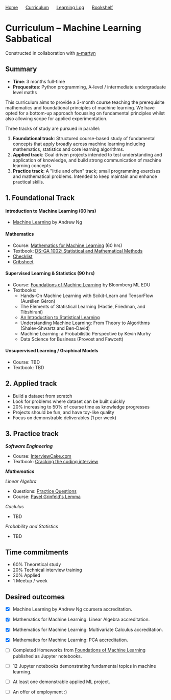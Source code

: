 <p>
  <a style="padding-right:20px;" href="./index.html">Home</a>
  <a style="padding-right:20px;" href="./curriculum.html">Curriculum</a>
  <a style="padding-right:20px;" href="./learning_log.html">Learning Log</a>
  <a style="padding-right:20px;" href="./bookshelf.html">Bookshelf</a>
</p>

# Curriculum – Machine Learning Sabbatical

Constructed in collaboration with [a-martyn](https://github.com/a-martyn/ml-sabbatical)

## Summary

- **Time**: 3 months full-time
- **Prequesites**: Python programming, A-level / intermediate undergraduate level maths 

This curriculum aims to provide a 3-month course teaching the prerequisite mathematics and foundational principles of machine learning. We have opted for a bottom-up approach focussing on fundamental principles whilst also allowing scope for applied experimentation.

Three tracks of study are pursued in parallel: 

1. **Foundational track**: Structured course-based study of fundamental concepts that apply broadly across machine learning including mathematics, statistics and core learning algorithms.
2. **Applied track**: Goal driven projects intended to test understanding and application of knowledge, and build strong communication of machine learning concepts
3. **Practice track**: A "little and often" track; small programming exercises and mathematical problems. Intended to keep maintain and enhance practical skills.

## 1. Foundational Track

#### Introduction to Machine Learning (60 hrs)

- [Machine Learning](https://www.coursera.org/learn/machine-learning) by Andrew Ng

#### Mathematics

- Course: [Mathematics for Machine Learning](https://www.coursera.org/specializations/mathematics-machine-learning) (60 hrs)
- Textbook: [DS-GA 1002: Statistical and Mathematical Methods](https://cims.nyu.edu/~cfgranda/pages/DSGA1002_fall15/index.html) 
- [Checklist](https://davidrosenberg.github.io/mlcourse/Notes/prereq-questions/math-questions.pdf)
- [Cribsheet](http://www.gatsby.ucl.ac.uk/teaching/courses/ml1-2008/cribsheet.pdf)

#### Supervised Learning & Statistics (90 hrs)

- Course: [Foundations of Machine Learning](https://bloomberg.github.io/foml/?utm_campaign=Artificial%2BIntelligence%2BWeekly&utm_medium=email&utm_source=Artificial_Intelligence_Weekly_81#home) by Bloomberg ML EDU
- Textbooks:
    - Hands-On Machine Learning with Scikit-Learn and TensorFlow (Aurélien Géron) 
    - The Elements of Statistical Learning (Hastie, Friedman, and Tibshirani)
    - [An Introduction to Statistical Learning](http://www-bcf.usc.edu/~gareth/ISL/)
    - Understanding Machine Learning: From Theory to Algorithms (Shalev-Shwartz and Ben-David)
    - Machine Learning: a Probabilistic Perspective by Kevin Murhy
    - Data Science for Business (Provost and Fawcett)

#### Unsupervised Learning / Graphical Models

- Course: TBD
- Textbook: TBD

## 2. Applied track 

- Build a dataset from scratch
- Look for problems where dataset can be built quickly
- 20% increasing to 50% of course time as knowledge progresses
- Projects should be fun, and have toy-like quality
- Focus on demonstrable deliverables (1 per week)


## 3. Practice track

***Software Engineering***

- Course: [InterviewCake.com](https://www.interviewcake.com/table-of-contents)
- Textbook: [Cracking the coding interview](https://www.amazon.co.uk/Cracking-Coding-Interview-6th-Programming/dp/0984782850/ref=pd_lpo_sbs_14_t_0?_encoding=UTF8&psc=1&refRID=QPVA208VDTCKHXASXE7M)

***Mathematics***

*Linear Algebra*

- Questions: [Practice Questions](https://yutsumura.com/category/linear-algebra/)
- Course: [Pavel Grinfeld's Lemma](https://www.lem.ma/books/Ai_Km5W5WPfsPZqqV2XWGg/landing)

*Caclulus*

- TBD

*Probability and Statistics*

- TBD

## Time commitments

- 60% Theoretical study
- 20% Technical interview training
- 20% Applied
- 1 Meetup / week

## Desired outcomes

- [x] Machine Learning by Andrew Ng coursera accreditation.
- [x] Mathematics for Machine Learning: Linear Algebra accreditation.
- [x] Mathematics for Machine Learning: Multivariate Calculus accreditation.
- [x] Mathematics for Machine Learning: PCA accreditation.
- [ ] Completed Homeworks from [Foundations of Machine Learning](https://bloomberg.github.io/foml/) published as Jupyter notebooks.
- [ ] 12 Jupyter notebooks demonstrating fundamental topics in machine learning.
- [ ] At least one demonstrable applied ML project.
- [ ] An offer of employment :)



